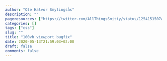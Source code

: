 ```yaml
---
author: "Ole Halvor Smylingsås"
description: ""
pageresources: ["https://twitter.com/AllThingsSmitty/status/1254151507412496384"]
categories: []
tags: ["css"]     
slug: ""
title: "100vh viewport bugfix"
date: 2020-05-13T21:59:03+02:00
draft: false
comments: false
---
```


<!--more-->